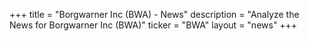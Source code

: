 +++
title = "Borgwarner Inc (BWA) - News"
description = "Analyze the News for Borgwarner Inc (BWA)"
ticker = "BWA"
layout = "news"
+++

